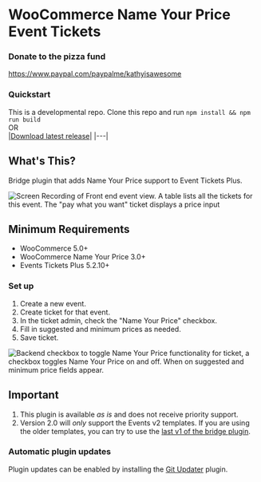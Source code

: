 # WooCommerce Name Your Price Event Tickets #

### Donate to the pizza fund
https://www.paypal.com/paypalme/kathyisawesome

### Quickstart

This is a developmental repo. Clone this repo and run `npm install && npm run build`   
OR    
|[Download latest release](https://github.com/kathyisawesome/wc-nyp-event-tickets/releases/latest/)|
|---|

## What's This?

Bridge plugin that adds Name Your Price support to Event Tickets Plus.

![Screen Recording of Front end event view. A table lists all the tickets for this event. The "pay what you want" ticket displays a price input](https://user-images.githubusercontent.com/507025/133818392-57d57ad5-a14a-4c92-b57b-f3f5780d05a2.gif "Front end price input for ticket")

## Minimum Requirements ##
* WooCommerce 5.0+
* WooCommerce Name Your Price 3.0+
* Events Tickets Plus 5.2.10+

### Set up

1. Create a new event.
2. Create ticket for that event.
3. In the ticket admin, check the "Name Your Price" checkbox.
4. Fill in suggested and minimum prices as needed.
5. Save ticket.

![Backend checkbox to toggle Name Your Price functionality for ticket, a checkbox toggles Name Your Price on and off. When on suggested and minimum price fields appear.](https://user-images.githubusercontent.com/507025/133639552-c14943c9-734d-43dd-9b84-b27a7367d6ef.png "Backend checkbox to toggle Name Your Price functionality for ticket")

## Important ##

1. This plugin is available _as is_ and does not receive priority support.
2. Version 2.0 will _only_ support the Events v2 templates. If you are using the older templates, you can try to use the [last v1 of the bridge plugin](https://github.com/kathyisawesome/wc-nyp-event-tickets/tree/1.0.2). 

### Automatic plugin updates

Plugin updates can be enabled by installing the [Git Updater](https://git-updater.com/) plugin.
